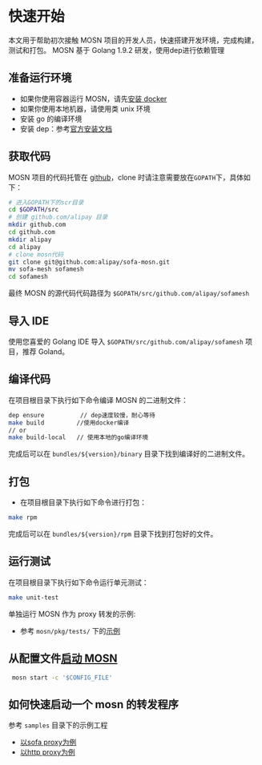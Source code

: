 # 快速开始

本文用于帮助初次接触 MOSN 项目的开发人员，快速搭建开发环境，完成构建，测试和打包。
MOSN 基于 Golang 1.9.2 研发，使用dep进行依赖管理

## 准备运行环境

+ 如果你使用容器运行 MOSN，请先[安装 docker](https://docs.docker.com/install/)
+ 如果你使用本地机器，请使用类 unix 环境
+ 安装 go 的编译环境 
+ 安装 dep：参考[官方安装文档](https://golang.github.io/dep/docs/installation.html)

## 获取代码

MOSN 项目的代码托管在 [github](https://github.com/alipay/sofa-mosn)，clone 时请注意需要放在`GOPATH`下，具体如下：

```bash
# 进入GOPATH下的scr目录
cd $GOPATH/src
# 创建 github.com/alipay 目录
mkdir github.com
cd github.com
mkdir alipay
cd alipay
# clone mosn代码
git clone git@github.com:alipay/sofa-mosn.git
mv sofa-mesh sofamesh
cd sofamesh
```

最终 MOSN 的源代码代码路径为 `$GOPATH/src/github.com/alipay/sofamesh`

## 导入 IDE

使用您喜爱的 Golang IDE 导入 `$GOPATH/src/github.com/alipay/sofamesh` 项目，推荐 Goland。

## 编译代码

在项目根目录下执行如下命令编译 MOSN 的二进制文件：

```bash
dep ensure			// dep速度较慢，耐心等待
make build         //使用docker编译
// or
make build-local   // 使用本地的go编译环境
```

完成后可以在 `bundles/${version}/binary` 目录下找到编译好的二进制文件。

## 打包

+ 在项目根目录下执行如下命令进行打包：

```bash
make rpm
```

完成后可以在 `bundles/${version}/rpm` 目录下找到打包好的文件。


## 运行测试

在项目根目录下执行如下命令运行单元测试：

```bash
make unit-test
```

单独运行 MOSN 作为 proxy 转发的示例:

+ 参考 `mosn/pkg/tests/` 下的[示例](testandsamples/RunMosnTests.md)

## 从配置文件[启动 MOSN](../reference/HowtoStartMosnFromConfig.md)

```bash
 mosn start -c '$CONFIG_FILE'
```

## 如何快速启动一个 mosn 的转发程序

参考 `samples` 目录下的示例工程

+ [以sofa proxy为例](testandsamples/RunMosnSofaProxy.md)
+ [以http proxy为例](testandsamples/RunMosnHttpProxy.md)
